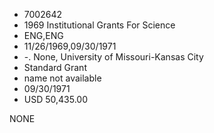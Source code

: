* 7002642
* 1969 Institutional Grants For Science
* ENG,ENG
* 11/26/1969,09/30/1971
* -. None, University of Missouri-Kansas City
* Standard Grant
*   name not available
* 09/30/1971
* USD 50,435.00

NONE